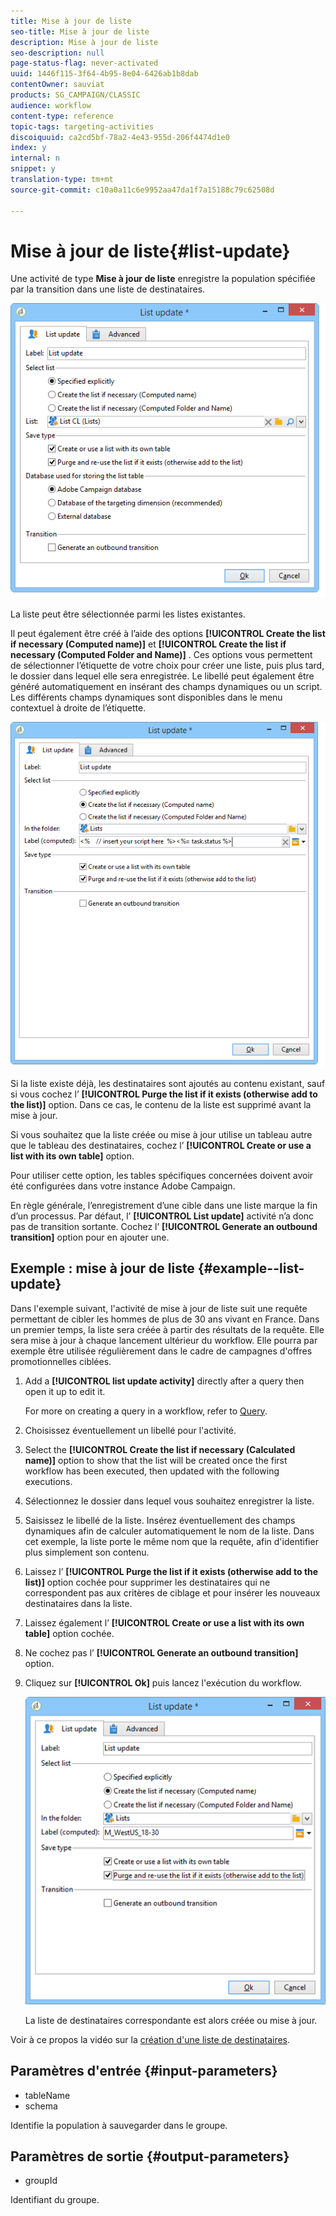 ```yaml
---
title: Mise à jour de liste
seo-title: Mise à jour de liste
description: Mise à jour de liste
seo-description: null
page-status-flag: never-activated
uuid: 1446f115-3f64-4b95-8e04-6426ab1b8dab
contentOwner: sauviat
products: SG_CAMPAIGN/CLASSIC
audience: workflow
content-type: reference
topic-tags: targeting-activities
discoiquuid: ca2cd5bf-78a2-4e43-955d-206f4474d1e0
index: y
internal: n
snippet: y
translation-type: tm+mt
source-git-commit: c10a0a11c6e9952aa47da1f7a15188c79c62508d

---
```



# Mise à jour de liste{#list-update}

Une activité de type **Mise à jour de liste** enregistre la population spécifiée par la transition dans une liste de destinataires.

![](assets/s_user_segmentation_update_group.png)

La liste peut être sélectionnée parmi les listes existantes.

Il peut également être créé à l’aide des options **[!UICONTROL Create the list if necessary (Computed name)]** et **[!UICONTROL Create the list if necessary (Computed Folder and Name)]** . Ces options vous permettent de sélectionner l’étiquette de votre choix pour créer une liste, puis plus tard, le dossier dans lequel elle sera enregistrée. Le libellé peut également être généré automatiquement en insérant des champs dynamiques ou un script. Les différents champs dynamiques sont disponibles dans le menu contextuel à droite de l’étiquette.

![](assets/s_user_segmentation_update_list_calc.png)

Si la liste existe déjà, les destinataires sont ajoutés au contenu existant, sauf si vous cochez l’ **[!UICONTROL Purge the list if it exists (otherwise add to the list)]** option. Dans ce cas, le contenu de la liste est supprimé avant la mise à jour.

Si vous souhaitez que la liste créée ou mise à jour utilise un tableau autre que le tableau des destinataires, cochez l’ **[!UICONTROL Create or use a list with its own table]** option.

Pour utiliser cette option, les tables spécifiques concernées doivent avoir été configurées dans votre instance Adobe Campaign.

En règle générale, l’enregistrement d’une cible dans une liste marque la fin d’un processus. Par défaut, l’ **[!UICONTROL List update]** activité n’a donc pas de transition sortante. Cochez l’ **[!UICONTROL Generate an outbound transition]** option pour en ajouter une.

## Exemple : mise à jour de liste {#example--list-update}

Dans l&#39;exemple suivant, l&#39;activité de mise à jour de liste suit une requête permettant de cibler les hommes de plus de 30 ans vivant en France. Dans un premier temps, la liste sera créée à partir des résultats de la requête. Elle sera mise à jour à chaque lancement ultérieur du workflow. Elle pourra par exemple être utilisée régulièrement dans le cadre de campagnes d&#39;offres promotionnelles ciblées.

1. Add a **[!UICONTROL list update activity]** directly after a query then open it up to edit it.

   For more on creating a query in a workflow, refer to [Query](../../workflow/using/query.md).

1. Choisissez éventuellement un libellé pour l&#39;activité.
1. Select the **[!UICONTROL Create the list if necessary (Calculated name)]** option to show that the list will be created once the first workflow has been executed, then updated with the following executions.
1. Sélectionnez le dossier dans lequel vous souhaitez enregistrer la liste.
1. Saisissez le libellé de la liste. Insérez éventuellement des champs dynamiques afin de calculer automatiquement le nom de la liste. Dans cet exemple, la liste porte le même nom que la requête, afin d&#39;identifier plus simplement son contenu.
1. Laissez l’ **[!UICONTROL Purge the list if it exists (otherwise add to the list)]** option cochée pour supprimer les destinataires qui ne correspondent pas aux critères de ciblage et pour insérer les nouveaux destinataires dans la liste.
1. Laissez également l’ **[!UICONTROL Create or use a list with its own table]** option cochée.
1. Ne cochez pas l’ **[!UICONTROL Generate an outbound transition]** option.
1. Cliquez sur **[!UICONTROL Ok]** puis lancez l&#39;exécution du workflow.

   ![](assets/s_user_segmentation_update_list_calc_example.png)

   La liste de destinataires correspondante est alors créée ou mise à jour.

Voir à ce propos la vidéo sur la [création d&#39;une liste de destinataires](https://docs.campaign.adobe.com/doc/AC/en/Videos/Videos.html).

## Paramètres d&#39;entrée {#input-parameters}

* tableName
* schema

Identifie la population à sauvegarder dans le groupe.

## Paramètres de sortie {#output-parameters}

* groupId

Identifiant du groupe.
